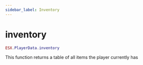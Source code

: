 ```yaml
---
sidebar_label: Inventory
---
```

# inventory

```lua
ESX.PlayerData.inventory
```

This function returns a table of all items the player currently has
